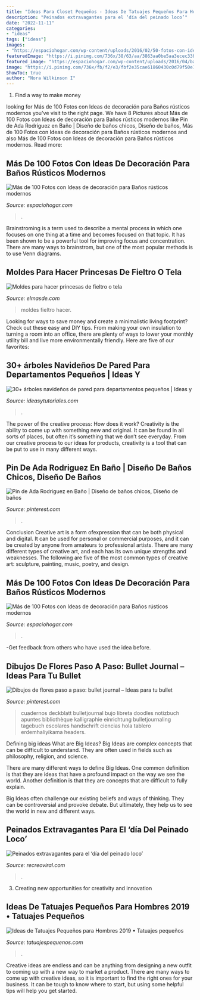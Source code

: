 ```yaml
---
title: "Ideas Para Closet Pequeños - Ideas De Tatuajes Pequeños Para Hombres 2019 • Tatuajes Pequeños"
description: "Peinados extravagantes para el ‘día del peinado loco’"
date: "2022-11-11"
categories:
- "ideas"
tags: ["ideas"]
images:
- "https://espaciohogar.com/wp-content/uploads/2016/02/50-fotos-con-ideas-de-decoracion-para-banos-rusticos-2016-pared-piedra.jpg"
featuredImage: "https://i.pinimg.com/736x/38/63/aa/3863aa0be5aa3ecec33b948d56a85aa6.jpg"
featured_image: "https://espaciohogar.com/wp-content/uploads/2016/04/banos-rusticos-pequenos-ceramica.jpg"
image: "https://i.pinimg.com/736x/fb/f2/e3/fbf2e35cae61860430c0d79f50e1a906.jpg"
ShowToc: true
author: "Nora Wilkinson I"
---
```



1. Find a way to make money 

	

		
looking for Más de 100 Fotos con Ideas de decoración para Baños rústicos modernos you've visit to the right page. We have 8 Pictures about Más de 100 Fotos con Ideas de decoración para Baños rústicos modernos like Pin de Ada Rodriguez en Baño | Diseño de baños chicos, Diseño de baños, Más de 100 Fotos con Ideas de decoración para Baños rústicos modernos and also Más de 100 Fotos con Ideas de decoración para Baños rústicos modernos. Read more:
		
    
## Más De 100 Fotos Con Ideas De Decoración Para Baños Rústicos Modernos

<img loading=lazy src="https://espaciohogar.com/wp-content/uploads/2016/04/banos-rusticos-pequenos-ceramica.jpg" onerror="this.onerror=null;this.src='https://tse2.mm.bing.net/th?id=OIP.tZxWha2TGlw_zwGQuFL8DwHaJ3&amp;pid=15.1';" alt="Más de 100 Fotos con Ideas de decoración para Baños rústicos modernos">

_Source: espaciohogar.com_

>. 

	

Brainstroming is a term used to describe a mental process in which one focuses on one thing at a time and becomes focused on that topic. It has been shown to be a powerful tool for improving focus and concentration. There are many ways to brainstrom, but one of the most popular methods is to use Venn diagrams.

    
## Moldes Para Hacer Princesas De Fieltro O Tela

<img loading=lazy src="https://elmasde.com/wp-content/uploads/2015/11/Moldes-para-hacer-princesas-de-fieltro-o-tela04-683x1024.jpg" onerror="this.onerror=null;this.src='https://tse4.mm.bing.net/th?id=OIP.JRRtmqxXgNBne25_n7zTgwHaLG&amp;pid=15.1';" alt="Moldes para hacer princesas de fieltro o tela">

_Source: elmasde.com_

>moldes fieltro hacer. 

	

Looking for ways to save money and create a minimalistic living footprint? Check out these easy and DIY tips. From making your own insulation to turning a room into an office, there are plenty of ways to lower your monthly utility bill and live more environmentally friendly. Here are five of our favorites: 

    
## 30+ árboles Navideños De Pared Para Departamentos Pequeños | Ideas Y

<img loading=lazy src="https://ideasytutoriales.com/wp-content/uploads/2018/11/Arbol-de-Navidad-para-Pared-10.jpg" onerror="this.onerror=null;this.src='https://tse3.mm.bing.net/th?id=OIP.21kRc5hS_8ki4ZiuEHpFwwHaNK&amp;pid=15.1';" alt="30+ árboles navideños de pared para departamentos pequeños | Ideas y">

_Source: ideasytutoriales.com_

>. 

	

The power of the creative process: How does it work?
Creativity is the ability to come up with something new and original. It can be found in all sorts of places, but often it’s something that we don’t see everyday. From our creative process to our ideas for products, creativity is a tool that can be put to use in many different ways.

    
## Pin De Ada Rodriguez En Baño | Diseño De Baños Chicos, Diseño De Baños

<img loading=lazy src="https://i.pinimg.com/736x/38/63/aa/3863aa0be5aa3ecec33b948d56a85aa6.jpg" onerror="this.onerror=null;this.src='https://tse4.mm.bing.net/th?id=OIP.nVfsSXI_TrE5TGm-UuLshgHaJ3&amp;pid=15.1';" alt="Pin de Ada Rodriguez en Baño | Diseño de baños chicos, Diseño de baños">

_Source: pinterest.com_

>. 

	

Conclusion
Creative art is a form ofexpression that can be both physical and digital. It can be used for personal or commercial purposes, and it can be created by anyone from amateurs to professional artists. There are many different types of creative art, and each has its own unique strengths and weaknesses. The following are five of the most common types of creative art: sculpture, painting, music, poetry, and design.

    
## Más De 100 Fotos Con Ideas De Decoración Para Baños Rústicos Modernos

<img loading=lazy src="https://espaciohogar.com/wp-content/uploads/2016/02/50-fotos-con-ideas-de-decoracion-para-banos-rusticos-2016-pared-piedra.jpg" onerror="this.onerror=null;this.src='https://tse3.mm.bing.net/th?id=OIP.thc3I7PyADrkZ2A3aT84ZAHaLu&amp;pid=15.1';" alt="Más de 100 Fotos con Ideas de decoración para Baños rústicos modernos">

_Source: espaciohogar.com_

>. 

	

-Get feedback from others who have used the idea before.

    
## Dibujos De Flores Paso A Paso: Bullet Journal – Ideas Para Tu Bullet

<img loading=lazy src="https://i.pinimg.com/736x/fb/f2/e3/fbf2e35cae61860430c0d79f50e1a906.jpg" onerror="this.onerror=null;this.src='https://tse1.mm.bing.net/th?id=OIP.tEsLfurRrw4ohUla6P0uCwAAAA&amp;pid=15.1';" alt="Dibujos de flores paso a paso: bullet journal – Ideas para tu bullet">

_Source: pinterest.com_

>cuadernos deckblatt bulletjournal bujo libreta doodles notizbuch apuntes bibliothèque kalligraphie einrichtung bulletjournaling tagebuch escolares handschrift ciencias hola tablero erdemhaliyikama headers. 

	

Defining big ideas
What are Big Ideas?
Big Ideas are complex concepts that can be difficult to understand. They are often used in fields such as philosophy, religion, and science.

There are many different ways to define Big Ideas. One common definition is that they are ideas that have a profound impact on the way we see the world. Another definition is that they are concepts that are difficult to fully explain.

Big Ideas often challenge our existing beliefs and ways of thinking. They can be controversial and provoke debate. But ultimately, they help us to see the world in new and different ways.

    
## Peinados Extravagantes Para El ‘día Del Peinado Loco’

<img loading=lazy src="https://www.recreoviral.com/wp-content/uploads/2016/03/Los-peinados-más-extravagantes-del-día-del-peinado-loco-1.jpg" onerror="this.onerror=null;this.src='https://tse1.mm.bing.net/th?id=OIP.n2HddM7mfBlktzI9nWmSTwHaI4&amp;pid=15.1';" alt="Peinados extravagantes para el ‘día del peinado loco’">

_Source: recreoviral.com_

>. 

	

3. Creating new opportunities for creativity and innovation 

    
## Ideas De Tatuajes Pequeños Para Hombres 2019 • Tatuajes Pequeños

<img loading=lazy src="https://tatuajespequenos.com/wp-content/uploads/2019/08/tatuajes-pequenos-hombre-2019-9.jpg" onerror="this.onerror=null;this.src='https://tse3.mm.bing.net/th?id=OIP.6M1oNYFz7MKqgQTMephhWQHaE7&amp;pid=15.1';" alt="Ideas de Tatuajes Pequeños para Hombres 2019 • Tatuajes pequeños">

_Source: tatuajespequenos.com_

>. 

	

Creative ideas are endless and can be anything from designing a new outfit to coming up with a new way to market a product. There are many ways to come up with creative ideas, so it is important to find the right ones for your business. It can be tough to know where to start, but using some helpful tips will help you get started.

